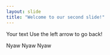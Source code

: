 ```yaml
---
layout: slide
title: "Welcome to our second slide!"
---
```

Your text
Use the left arrow to go back!

Nyaw Nyaw Nyaw
